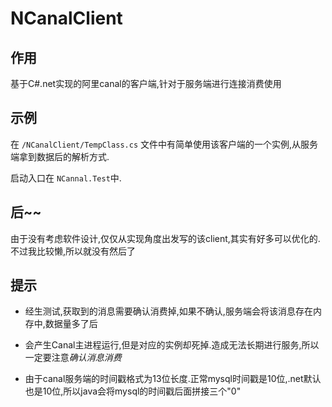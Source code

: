 # NCanalClient

## 作用

基于C#.net实现的阿里canal的客户端,针对于服务端进行连接消费使用

## 示例

在 `/NCanalClient/TempClass.cs` 文件中有简单使用该客户端的一个实例,从服务端拿到数据后的解析方式.

启动入口在 `NCannal.Test`中.

## 后~~

由于没有考虑软件设计,仅仅从实现角度出发写的该client,其实有好多可以优化的.不过我比较懒,所以就没有然后了

## 提示

* 经生测试,获取到的消息需要确认消费掉,如果不确认,服务端会将该消息存在内存中,数据量多了后

* 会产生Canal主进程运行,但是对应的实例却死掉.造成无法长期进行服务,所以一定要注意*确认消息消费*

* 由于canal服务端的时间戳格式为13位长度.正常mysql时间戳是10位,.net默认也是10位,所以java会将mysql的时间戳后面拼接三个"0"